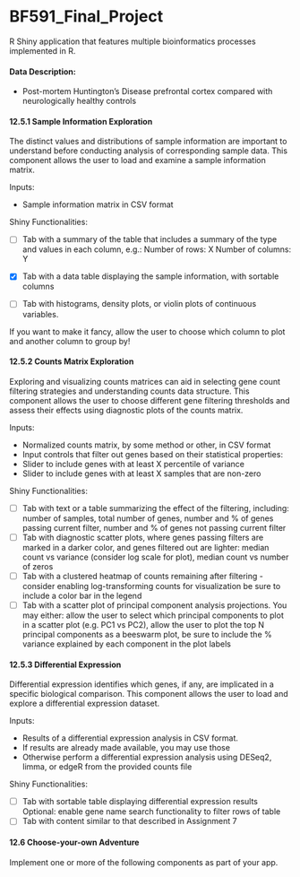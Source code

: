 # BF591_Final_Project
R Shiny application that features multiple bioinformatics processes implemented in R.


#### Data Description:
  - Post-mortem Huntington’s Disease prefrontal cortex compared with neurologically healthy controls

#### 12.5.1 Sample Information Exploration
The distinct values and distributions of sample information are important to understand before conducting analysis of corresponding sample data. This component allows the user to load and examine a sample information matrix.

Inputs:
  - Sample information matrix in CSV format
 
Shiny Functionalities:

  - [ ] Tab with a summary of the table that includes a summary of the type and values in each column, e.g.: Number of rows: X Number of columns: Y
	
  - [x] Tab with a data table displaying the sample information, with sortable columns

  - [ ] Tab with histograms, density plots, or violin plots of continuous variables.

If you want to make it fancy, allow the user to choose which column to plot and another column to group by!

#### 12.5.2 Counts Matrix Exploration
Exploring and visualizing counts matrices can aid in selecting gene count filtering strategies and understanding counts data structure. This component allows the user to choose different gene filtering thresholds and assess their effects using diagnostic plots of the counts matrix.

Inputs:
  - Normalized counts matrix, by some method or other, in CSV format
  - Input controls that filter out genes based on their statistical properties:
  - Slider to include genes with at least X percentile of variance
  - Slider to include genes with at least X samples that are non-zero
 
Shiny Functionalities:
  - [ ] Tab with text or a table summarizing the effect of the filtering, including: number of samples, total number of genes, number and % of genes passing current filter, number and % of genes not passing current filter
  - [ ] Tab with diagnostic scatter plots, where genes passing filters are marked in a darker color, and genes filtered out are lighter: median count vs variance (consider log scale for plot), median count vs number of zeros
  - [ ] Tab with a clustered heatmap of counts remaining after filtering - consider enabling log-transforming counts for visualization be sure to include a color bar in the legend
  - [ ] Tab with a scatter plot of principal component analysis projections. You may either: allow the user to select which principal components to plot in a scatter plot (e.g. PC1 vs PC2), allow the user to plot the top N principal components as a beeswarm plot, be sure to include the % variance explained by each component in the plot labels

#### 12.5.3 Differential Expression
Differential expression identifies which genes, if any, are implicated in a specific biological comparison. This component allows the user to load and explore a differential expression dataset.

Inputs:
  - Results of a differential expression analysis in CSV format.
  - If results are already made available, you may use those
  - Otherwise perform a differential expression analysis using DESeq2, limma, or edgeR from the provided counts file
 
Shiny Functionalities:
  - [ ] Tab with sortable table displaying differential expression results
Optional: enable gene name search functionality to filter rows of table
  - [ ] Tab with content similar to that described in Assignment 7

#### 12.6 Choose-your-own Adventure
Implement one or more of the following components as part of your app.

